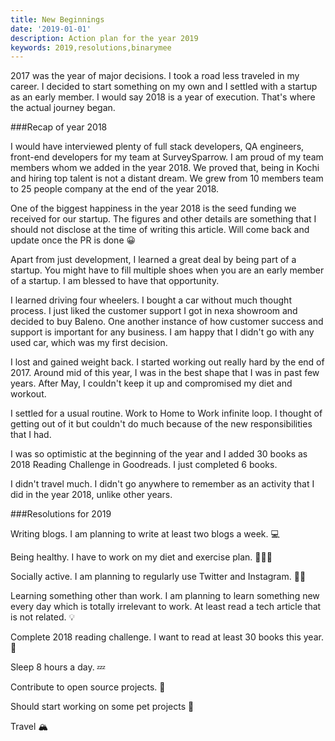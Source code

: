 ```yaml
---
title: New Beginnings
date: '2019-01-01'
description: Action plan for the year 2019
keywords: 2019,resolutions,binarymee
---
```


2017 was the year of major decisions. I took a road less traveled in my career. I decided to start something on my own and I settled with a startup as an early member. I would say 2018 is a year of execution. That's where the actual journey began.

###Recap of year 2018

I would have interviewed plenty of full stack developers, QA engineers, front-end developers for my team at SurveySparrow. I am proud of my team members whom we added in the year 2018. We proved that, being in Kochi and hiring top talent is not a distant dream. We grew from 10 members team to 25 people company at the end of the year 2018.

One of the biggest happiness in the year 2018 is the seed funding we received for our startup. The figures and other details are something that I should not disclose at the time of writing this article. Will come back and update once the PR is done 😀 

Apart from just development, I learned a great deal by being part of a startup. You might have to fill multiple shoes when you are an early member of a startup. I am blessed to have that opportunity.  

I learned driving four wheelers. I bought a car without much thought process. I just liked the customer support I got in nexa showroom and decided to buy Baleno. One another instance of how customer success and support is important for any business. I am happy that I didn't go with any used car, which was my first decision. 

I lost and gained weight back. I started working out really hard by the end of 2017. Around mid of this year, I was in the best shape that I was in past few years. After May, I couldn't keep it up and compromised my diet and workout.

I settled for a usual routine. Work to Home to Work infinite loop. I thought of getting out of it but couldn't do much because of the new responsibilities that I had. 

I was so optimistic at the beginning of the year and I added 30 books as 2018 Reading Challenge in Goodreads. I just completed 6 books. 

I didn't travel much. I didn't go anywhere to remember as an activity that I did in the year 2018, unlike other years.

###Resolutions for 2019

Writing blogs. I am planning to write at least two blogs a week. 💻

Being healthy. I have to work on my diet and exercise plan. 🍜🥕🥒

Socially active. I am planning to regularly use Twitter and Instagram. 📸📱 

Learning something other than work. I am planning to learn something new every day which is totally irrelevant to work. At least read a tech article that is not related. 💡

Complete 2018 reading challenge. I want to read at least 30 books this year. 📖

Sleep 8 hours a day. 💤

Contribute to open source projects. 🎁

Should start working on some pet projects 🎉

Travel 🏔️
